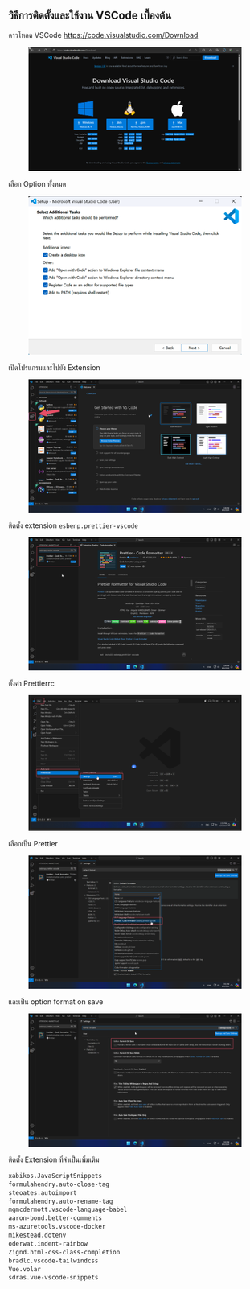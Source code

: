 ## วิธีการติดตั้งและใช้งาน VSCode เบื้องต้น

ดาวโหลด VSCode https://code.visualstudio.com/Download

<figure>
<img
src="Setup%20VSCode-media/72c6944b3b0bf0435e294df5212b57e315b86b55.png"
title="wikilink" alt="Pastedimage20240809142654.png" />
</figure>

เลือก Option ทั้งหมด

<figure>
<img
src="Setup%20VSCode-media/cdaac8d73a587af4663f19df50c9f6dd6afa37ac.png"
title="wikilink" alt="Pastedimage20240809142742.png" />
</figure>

เปิดโปรแกรมและไปยัง Extension

<figure>
<img
src="Setup%20VSCode-media/e1ff745c18c30c74749ee62bb3924c7120923223.png"
title="wikilink" alt="Pastedimage20240809142909.png" />
</figure>

ติดตั้ง extension `esbenp.prettier-vscode`

<figure>
<img
src="Setup%20VSCode-media/7af43ea634e26eae68316f2a54578c1c8342a268.png"
title="wikilink" alt="Pastedimage20240809142948.png" />
</figure>

ตั้งค่า Prettierrc

<figure>
<img
src="Setup%20VSCode-media/3400ec37c3494dedd3f0ed5a6f66f98e2fae2803.png"
title="wikilink" alt="Pastedimage20240809143057.png" />
</figure>

เลือกเป็น Prettier

<figure>
<img
src="Setup%20VSCode-media/da14d9f8f9d320e5c43f9d73637e910511604638.png"
title="wikilink" alt="Pastedimage20240809143201.png" />
</figure>

และเป็น option format on save

<figure>
<img
src="Setup%20VSCode-media/bb29c939eef1117e4a6b82ce95c24ee7dba03f7c.png"
title="wikilink" alt="Pastedimage20240809143240.png" />
</figure>

ติดตั้ง Extension ที่จำเป็นเพิ่มเติม

```sh
xabikos.JavaScriptSnippets
formulahendry.auto-close-tag
steoates.autoimport
formulahendry.auto-rename-tag
mgmcdermott.vscode-language-babel
aaron-bond.better-comments
ms-azuretools.vscode-docker
mikestead.dotenv
oderwat.indent-rainbow
Zignd.html-css-class-completion
bradlc.vscode-tailwindcss
Vue.volar
sdras.vue-vscode-snippets
```
